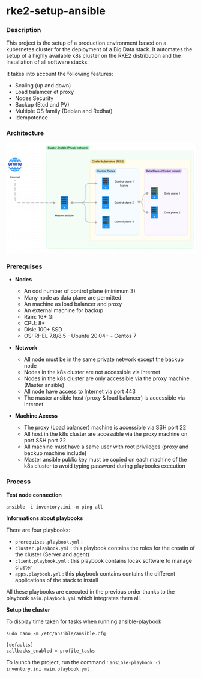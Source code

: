# rke2-setup-ansible

### Description

This project is the setup of a production environment based on a kubernetes cluster for the deployment of a Big Data stack. It automates the setup of a highly available k8s cluster on the RKE2 distribution and the installation of all software stacks.

It takes into account the following features:

* Scaling (up and down)
* Load balamcer et proxy
* Nodes Security
* Backup (Etcd and PV)
* Multiple OS family (Debian and Redhat)
* Idempotence

### Architecture

![Architecture img](https://raw.githubusercontent.com/data354/rke2-setup-ansible/main/archtitecture_setup_rke2.png)

### Prerequises

* **Nodes**

  * An odd number of control plane (minimum 3)
  * Many node as data plane are permitted
  * An machine as load balancer and proxy
  * An external machine for backup
  * Ram: 16+ Gi
  * CPU: 8+
  * Disk: 100+ SSD
  * OS: RHEL 7.8/8.5 - Ubuntu 20.04+ - Centos 7
* **Network**

  * All node must be in the same private network except the backup node
  * Nodes in the k8s cluster are not accessible via Internet
  * Nodes in the k8s cluster are only accessible via the proxy machine (Master ansible)
  * All node have access to Internet via port 443
  * The master ansible host (proxy & load balancer) is accessible via Internet
* **Machine Access**

  * The proxy (Load balancer) machine is accessible via SSH port 22
  * All host in the k8s cluster are accessible via the proxy machine on port SSH port 22
  * All machine must have a same user with root privileges (proxy and backup machine include)
  * Master ansible public key must be copied on each machine of the k8s cluster to avoid typing password during playbooks execution

### Process

**Test node connection**

`ansible -i inventory.ini -m ping all`

**Informations about playbooks**

There are four playbooks:

* `prerequises.playbook.yml`  :
* `cluster.playbook.yml` : this playbook contains the roles for the creatin of the cluster (Server and agent)
* `client.playbook.yml` : this playbook contains locak software to manage cluster
* `apps.playbook.yml` : this playbook contains contains the different applications of the stack to install

All these playbooks are executed in the previous order thanks to the playbook `main.playbook.yml` which integrates them all.

**Setup the cluster**

To display time taken for tasks when running ansible-playbook

`sudo nano -m /etc/ansible/ansible.cfg`

```
[defaults]
callbacks_enabled = profile_tasks
```

To launch the project, run the command : `ansible-playbook -i inventory.ini main.playbook.yml`
